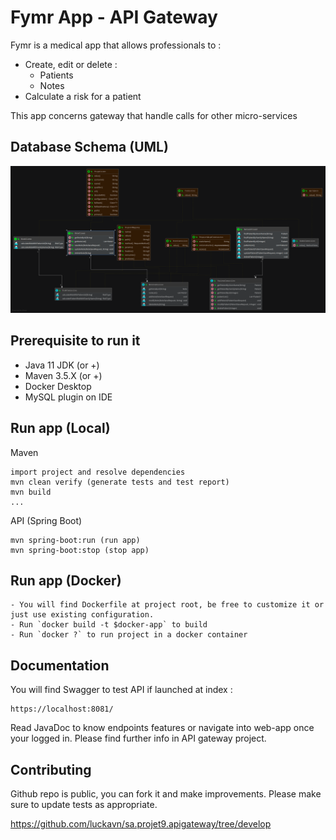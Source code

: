 # Fymr App - API Gateway

Fymr is a medical app that allows professionals to : 
- Create, edit or delete :
    - Patients
    - Notes
- Calculate a risk for a patient
    
This app concerns gateway that handle calls for other micro-services

## Database Schema (UML)

![](ApiGateway.png)

## Prerequisite to run it

- Java 11 JDK (or +)
- Maven 3.5.X (or +)
- Docker Desktop
- MySQL plugin on IDE

## Run app (Local)

Maven
```
import project and resolve dependencies
mvn clean verify (generate tests and test report)
mvn build
...
```

API (Spring Boot)
```
mvn spring-boot:run (run app)
mvn spring-boot:stop (stop app)
```

## Run app (Docker)

```
- You will find Dockerfile at project root, be free to customize it or just use existing configuration.
- Run `docker build -t $docker-app` to build
- Run `docker ?` to run project in a docker container
```

## Documentation
You will find Swagger to test API if launched at index :
```
https://localhost:8081/
```

Read JavaDoc to know endpoints features or navigate into web-app once your logged in. 
Please find further info in API gateway project.

## Contributing
Github repo is public, you can fork it and make improvements.
Please make sure to update tests as appropriate.

https://github.com/luckavn/sa.projet9.apigateway/tree/develop
